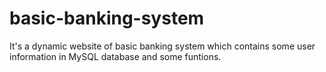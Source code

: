 # basic-banking-system
It's a dynamic website of basic banking system which contains some user information in MySQL database and some funtions.
